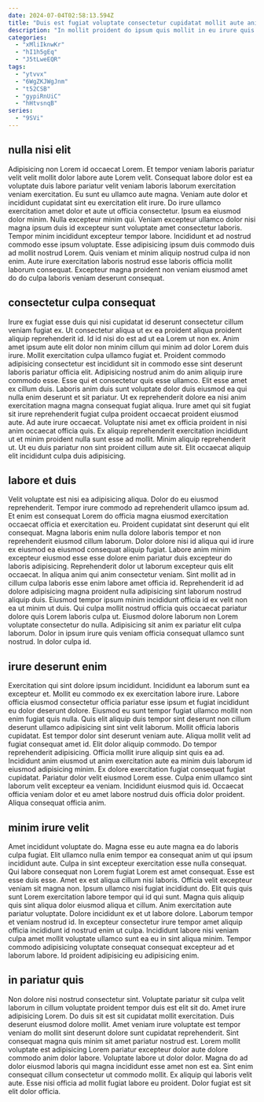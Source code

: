 ```yaml
---
date: 2024-07-04T02:58:13.594Z
title: "Duis est fugiat voluptate consectetur cupidatat mollit aute anim."
description: "In mollit proident do ipsum quis mollit in eu irure quis reprehenderit incididunt eu sint sit. Sint nostrud ullamco esse."
categories:
  - "xMliIknwKr"
  - "hI1h5gEq"
  - "J5tLweEQR"
tags:
  - "ytvvx"
  - "6WgZKJWgJnm"
  - "t52CSB"
  - "gypiRnUiC"
  - "hHtvsnqB"
series:
  - "9SVi"
---
```



## nulla nisi elit

Adipisicing non Lorem id occaecat Lorem. Et tempor veniam laboris pariatur velit velit mollit dolor labore aute Lorem velit. Consequat labore dolor est ea voluptate duis labore pariatur velit veniam laboris laborum exercitation veniam exercitation. Eu sunt eu ullamco aute magna.
Veniam aute dolor et incididunt cupidatat sint eu exercitation elit irure. Do irure ullamco exercitation amet dolor et aute ut officia consectetur. Ipsum ea eiusmod dolor minim. Nulla excepteur minim qui. Veniam excepteur ullamco dolor nisi magna ipsum duis id excepteur sunt voluptate amet consectetur laboris. Tempor minim incididunt excepteur tempor labore. Incididunt et ad nostrud commodo esse ipsum voluptate.
Esse adipisicing ipsum duis commodo duis ad mollit nostrud Lorem. Quis veniam et minim aliquip nostrud culpa id non enim. Aute irure exercitation laboris nostrud esse laboris officia mollit laborum consequat. Excepteur magna proident non veniam eiusmod amet do do culpa laboris veniam deserunt consequat.

## consectetur culpa consequat

Irure ex fugiat esse duis qui nisi cupidatat id deserunt consectetur cillum veniam fugiat ex. Ut consectetur aliqua ut ex ea proident aliqua proident aliquip reprehenderit id. Id id nisi do est ad ut ea Lorem ut non ex. Anim amet ipsum aute elit dolor non minim cillum qui minim ad dolor Lorem duis irure. Mollit exercitation culpa ullamco fugiat et. Proident commodo adipisicing consectetur est incididunt sit in commodo esse sint deserunt laboris pariatur officia elit. Adipisicing nostrud anim do anim aliquip irure commodo esse.
Esse qui et consectetur quis esse ullamco. Elit esse amet ex cillum duis. Laboris anim duis sunt voluptate dolor duis eiusmod ea qui nulla enim deserunt et sit pariatur. Ut ex reprehenderit dolore ea nisi anim exercitation magna magna consequat fugiat aliqua. Irure amet qui sit fugiat sit irure reprehenderit fugiat culpa proident occaecat proident eiusmod aute. Ad aute irure occaecat.
Voluptate nisi amet ex officia proident in nisi anim occaecat officia quis. Ex aliquip reprehenderit exercitation incididunt ut et minim proident nulla sunt esse ad mollit. Minim aliquip reprehenderit ut. Ut eu duis pariatur non sint proident cillum aute sit. Elit occaecat aliquip elit incididunt culpa duis adipisicing.

## labore et duis

Velit voluptate est nisi ea adipisicing aliqua. Dolor do eu eiusmod reprehenderit. Tempor irure commodo ad reprehenderit ullamco ipsum ad. Et enim est consequat Lorem do officia magna eiusmod exercitation occaecat officia et exercitation eu. Proident cupidatat sint deserunt qui elit consequat. Magna laboris enim nulla dolore laboris tempor et non reprehenderit eiusmod cillum laborum. Dolor dolore nisi id aliqua qui id irure ex eiusmod ea eiusmod consequat aliquip fugiat. Labore anim minim excepteur eiusmod esse esse dolore enim pariatur duis excepteur do laboris adipisicing.
Reprehenderit dolor ut laborum excepteur quis elit occaecat. In aliqua anim qui anim consectetur veniam. Sint mollit ad in cillum culpa laboris esse enim labore amet officia id. Reprehenderit id ad dolore adipisicing magna proident nulla adipisicing sint laborum nostrud aliquip duis. Eiusmod tempor ipsum minim incididunt officia id ex velit non ea ut minim ut duis.
Qui culpa mollit nostrud officia quis occaecat pariatur dolore quis Lorem laboris culpa ut. Eiusmod dolore laborum non Lorem voluptate consectetur do nulla. Adipisicing sit anim ex pariatur elit culpa laborum. Dolor in ipsum irure quis veniam officia consequat ullamco sunt nostrud. In dolor culpa id.

## irure deserunt enim

Exercitation qui sint dolore ipsum incididunt. Incididunt ea laborum sunt ea excepteur et. Mollit eu commodo ex ex exercitation labore irure. Labore officia eiusmod consectetur officia pariatur esse ipsum et fugiat incididunt eu dolor deserunt dolore. Eiusmod eu sunt tempor fugiat ullamco mollit non enim fugiat quis nulla.
Quis elit aliquip duis tempor sint deserunt non cillum deserunt ullamco adipisicing sint sint velit laborum. Mollit officia laboris cupidatat. Est tempor dolor sint deserunt veniam aute. Aliqua mollit velit ad fugiat consequat amet id. Elit dolor aliquip commodo. Do tempor reprehenderit adipisicing. Officia mollit irure aliquip sint quis ea ad.
Incididunt anim eiusmod ut anim exercitation aute ea minim duis laborum id eiusmod adipisicing minim. Ex dolore exercitation fugiat consequat fugiat cupidatat. Pariatur dolor velit eiusmod Lorem esse. Culpa enim ullamco sint laborum velit excepteur ea veniam. Incididunt eiusmod quis id. Occaecat officia veniam dolor et eu amet labore nostrud duis officia dolor proident. Aliqua consequat officia anim.

## minim irure velit

Amet incididunt voluptate do. Magna esse eu aute magna ea do laboris culpa fugiat. Elit ullamco nulla enim tempor ea consequat anim ut qui ipsum incididunt aute. Culpa in sint excepteur exercitation esse nulla consequat. Qui labore consequat non Lorem fugiat Lorem est amet consequat. Esse est esse duis esse.
Amet ex est aliqua cillum nisi laboris. Officia velit excepteur veniam sit magna non. Ipsum ullamco nisi fugiat incididunt do. Elit quis quis sunt Lorem exercitation labore tempor qui id qui sunt. Magna quis aliquip quis sint aliqua dolor eiusmod aliqua et cillum.
Anim exercitation aute pariatur voluptate. Dolore incididunt ex et ut labore dolore. Laborum tempor et veniam nostrud id. In excepteur consectetur irure tempor amet aliquip officia incididunt id nostrud enim ut culpa. Incididunt labore nisi veniam culpa amet mollit voluptate ullamco sunt ea eu in sint aliqua minim. Tempor commodo adipisicing voluptate consequat consequat excepteur ad et laborum labore. Id proident adipisicing eu adipisicing enim.

## in pariatur quis

Non dolore nisi nostrud consectetur sint. Voluptate pariatur sit culpa velit laborum in cillum voluptate proident tempor duis est elit sit do. Amet irure adipisicing Lorem. Do duis sit est sit cupidatat mollit exercitation.
Duis deserunt eiusmod dolore mollit. Amet veniam irure voluptate est tempor veniam do mollit sint deserunt dolore sunt cupidatat reprehenderit. Sint consequat magna quis minim sit amet pariatur nostrud est. Lorem mollit voluptate est adipisicing Lorem pariatur excepteur dolor aute dolore commodo anim dolor labore. Voluptate labore ut dolor dolor.
Magna do ad dolor eiusmod laboris qui magna incididunt esse amet non est ea. Sint enim consequat cillum consectetur ut commodo mollit. Ex aliquip qui laboris velit aute. Esse nisi officia ad mollit fugiat labore eu proident. Dolor fugiat est sit elit dolor officia.

